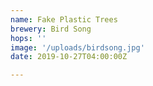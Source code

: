 ```yaml
---
name: Fake Plastic Trees
brewery: Bird Song
hops: ''
image: '/uploads/birdsong.jpg'
date: 2019-10-27T04:00:00Z

---
```

